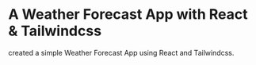 # A Weather Forecast App with React & Tailwindcss

created a simple Weather Forecast App using React and Tailwindcss.
